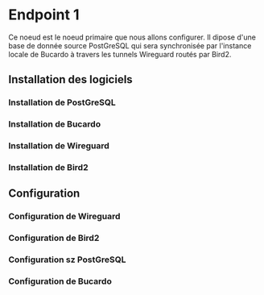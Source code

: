# Endpoint 1

Ce noeud est le noeud primaire que nous allons configurer.
Il dipose d'une base de donnée source PostGreSQL qui sera synchronisée par l'instance locale de Bucardo à travers les tunnels Wireguard routés par Bird2.

## Installation des logiciels

### Installation de PostGreSQL

### Installation de Bucardo

### Installation de Wireguard

### Installation de Bird2

## Configuration

### Configuration de Wireguard

### Configuration de Bird2

### Configuration sz PostGreSQL

### Configuration de Bucardo
